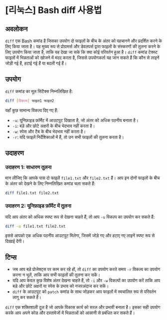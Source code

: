 # [리눅스] Bash diff 사용법

## अवलोकन
`diff` एक Bash कमांड है जिसका उपयोग दो फाइलों के बीच के अंतर को पहचानने और प्रदर्शित करने के लिए किया जाता है। यह मुख्य रूप से प्रोग्रामर्स और डेवलपर्स द्वारा फाइलों के संस्करणों की तुलना करने के लिए उपयोग किया जाता है, ताकि यह देखा जा सके कि क्या कोई परिवर्तन हुआ है। `diff` कमांड टेक्स्ट फाइलों में भिन्नताओं को खोजने में मदद करता है, जिससे उपयोगकर्ता यह जान सकते हैं कि कौन से लाइनें जोड़ी गई हैं, हटाई गई हैं या बदली गई हैं।

## उपयोग
`diff` कमांड का मूल सिंटैक्स निम्नलिखित है:

```bash
diff [विकल्प] फाइल1 फाइल2
```

यहाँ कुछ सामान्य विकल्प दिए गए हैं:

- `-u`: यूनिफ़ाइड फ़ॉर्मेट में आउटपुट दिखाता है, जो अंतर को अधिक पठनीय बनाता है।
- `-i`: बड़े और छोटे अक्षरों के बीच भेदभाव नहीं करता है।
- `-w`: स्पेस और टैब के बीच भेदभाव नहीं करता है।
- `-r`: यदि फाइलें निर्देशिकाओं में हैं, तो उन सभी फाइलों की तुलना करता है।

## उदाहरण
### उदाहरण 1: साधारण तुलना
मान लीजिए कि आपके पास दो फाइलें `file1.txt` और `file2.txt` हैं। आप इन दोनों फाइलों के बीच के अंतर को देखने के लिए निम्नलिखित कमांड चला सकते हैं:

```bash
diff file1.txt file2.txt
```

### उदाहरण 2: यूनिफ़ाइड फ़ॉर्मेट में तुलना
यदि आप अंतर को अधिक स्पष्ट रूप से देखना चाहते हैं, तो आप `-u` विकल्प का उपयोग कर सकते हैं:

```bash
diff -u file1.txt file2.txt
```

इससे आपको एक अधिक पठनीय आउटपुट मिलेगा, जिसमें जोड़े गए और हटाए गए लाइनें स्पष्ट रूप से दिखाई देंगी।

## टिप्स
- जब आप बड़े प्रोजेक्ट्स पर काम कर रहे हों, तो `diff` का उपयोग करते समय `-r` विकल्प का उपयोग करना न भूलें, ताकि आप सभी फाइलों की तुलना कर सकें।
- यदि आप केवल कुछ विशेष अंतर देखना चाहते हैं, तो `-i` और `-w` विकल्पों का उपयोग करें ताकि आप बड़े और छोटे अक्षरों या स्पेस के प्रभाव को नजरअंदाज कर सकें।
- `diff` के आउटपुट को `patch` कमांड के साथ जोड़कर आप फाइलों में स्वचालित रूप से परिवर्तन लागू कर सकते हैं।

`diff` एक शक्तिशाली टूल है जो आपके विकास कार्य को सरल और प्रभावी बनाता है। इसका सही उपयोग करके आप अपने कोड और दस्तावेजों में भिन्नताओं को आसानी से प्रबंधित कर सकते हैं।